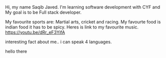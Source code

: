 Hi, my name Saqib Javed. I'm learning software development with CYF and My goal is to be Full stack developer. 

My favourite sports are: Martial arts, cricket and racing.
My favourte food is indian food it has to be spicy.
Heres is link to my favourite music. https://youtu.be/dRr_eF3YifA

interesting fact about me.. i can speak 4 languages.

hello there